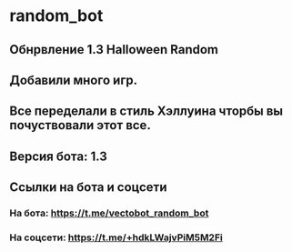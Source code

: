 # random_bot

## Обнрвление 1.3 Halloween Random
## Добавили много игр.
## Все переделали в стиль Хэллуина чторбы вы почуствовали этот все.

## Версия бота: 1.3
## Ссылки на бота и соцсети
### На бота: https://t.me/vectobot_random_bot
### На соцсети: https://t.me/+hdkLWajvPiM5M2Fi